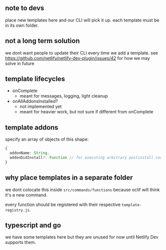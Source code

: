 ## note to devs

place new templates here and our CLI will pick it up. each template must be in its own folder.

## not a long term solution

we dont want people to update their CLI every time we add a template. see https://github.com/netlify/netlify-dev-plugin/issues/42 for how we may solve in future

## template lifecycles

- onComplete
  - meant for messages, logging, light cleanup
- onAllAddonsInstalled?
  - not implemented yet
  - meant for heavier work, but not sure if different from onComplete

## template addons

specify an array of objects of this shape:

```ts
{
  addonName: String,
  addonDidInstall?: Function // for executing arbitrary postinstall code for a SINGLE addon
}
```

## why place templates in a separate folder

we dont colocate this inside `src/commands/functions` because oclif will think it's a new command.

every function should be registered with their respective `template-registry.js`.

## typescript and go

we have some templates here but they are unused for now until Netlify Dev supports them.
